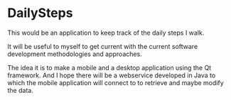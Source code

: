 # DailySteps
This would be an application to keep track of the daily steps I walk.

It will be useful to myself to get current with the current software development methodologies and approaches.

The idea it is to make a mobile and a desktop application using the Qt framework. And I hope there will be a webservice developed in Java to which the mobile application will connect to to retrieve and maybe modify the data.
